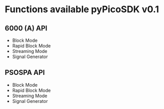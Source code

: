 <!-- Copyright (C) 2018-2022 Pico Technology Ltd. See LICENSE file for terms. -->
# Functions available pyPicoSDK v0.1
## 6000 (A) API
 - Block Mode
 - Rapid Block Mode
 - Streaming Mode
 - Signal Generator

## PSOSPA API
 - Block Mode
 - Rapid Block Mode
 - Streaming Mode
 - Signal Generator


